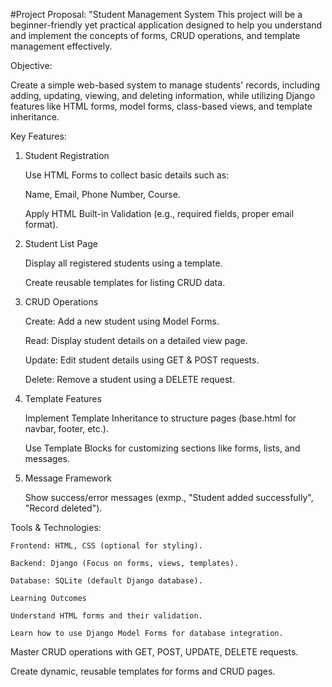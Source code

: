 #Project Proposal: "Student Management System
This project will be a beginner-friendly yet practical application designed to help you understand and implement the concepts of forms, CRUD operations, and template management effectively.

Objective:

Create a simple web-based system to manage students' records, including adding, updating,
viewing, and deleting information, while utilizing Django features like HTML forms, model forms, class-based views, and template inheritance.

Key Features:

1. Student Registration

    Use HTML Forms to collect basic details such as:

    Name, Email, Phone Number, Course.

    Apply HTML Built-in Validation (e.g., required fields, proper email format).

2. Student List Page

    Display all registered students using a template.

    Create reusable templates for listing CRUD data.

3. CRUD Operations

    Create: Add a new student using Model Forms.

    Read: Display student details on a detailed view page.

    Update: Edit student details using GET & POST requests.

    Delete: Remove a student using a DELETE request.

4. Template Features

    Implement Template Inheritance to structure pages (base.html for navbar, footer, etc.).

    Use Template Blocks for customizing sections like forms, lists, and messages.

5. Message Framework

    Show success/error messages (exmp., "Student added successfully", "Record deleted").

Tools & Technologies:

    Frontend: HTML, CSS (optional for styling).

    Backend: Django (Focus on forms, views, templates).

    Database: SQLite (default Django database).

    Learning Outcomes

    Understand HTML forms and their validation.

    Learn how to use Django Model Forms for database integration.

Master CRUD operations with GET, POST, UPDATE, DELETE requests.

Create dynamic, reusable templates for forms and CRUD pages.